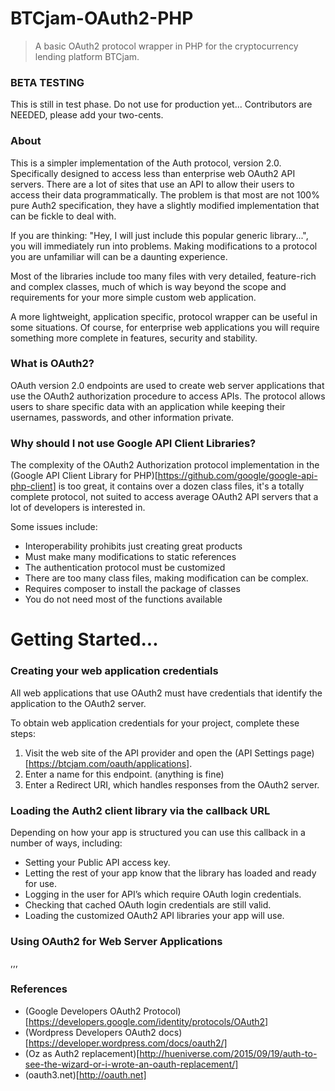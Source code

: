 # BTCjam-OAuth2-PHP
> A basic OAuth2 protocol wrapper in PHP for the cryptocurrency lending platform BTCjam.

### BETA TESTING
This is still in test phase.  Do not use for production yet...
Contributors are NEEDED, please add your two-cents.

### About
This is a simpler implementation of the Auth protocol, version 2.0.  Specifically designed to access less than enterprise web OAuth2 API servers.  There are a lot of sites that use an API to allow their users to access their data programmatically. The problem is that most are not 100% pure Auth2 specification, they have a slightly modified implementation that can be fickle to deal with.

If you are thinking: "Hey, I will just include this popular generic library...", you will immediately run into problems.  Making modifications to a protocol you are unfamiliar will can be a daunting experience.  

Most of the libraries include too many files with very detailed, feature-rich and complex classes, much of which is way beyond the scope and requirements for your more simple custom web application.  

A more lightweight, application specific, protocol wrapper can be useful in some situations.  Of course, for enterprise web applications you will require something more complete in features, security and stability.

### What is OAuth2?
OAuth version 2.0 endpoints are used to create web server applications that use the OAuth2 authorization procedure to access APIs. The protocol allows users to share specific data with an application while keeping their usernames, passwords, and other information private. 

### Why should I not use Google API Client Libraries?
The complexity of the OAuth2 Authorization protocol implementation in the (Google API Client Library for PHP)[https://github.com/google/google-api-php-client] is too great, it contains over a dozen class files, it's a totally complete protocol, not suited to access average OAuth2 API servers that a lot of developers is interested in.

Some issues include:
+ Interoperability prohibits just creating great products
+ Must make many modifications to static references
+ The authentication protocol must be customized 
+ There are too many class files, making modification can be complex.
+ Requires composer to install the package of classes
+ You do not need most of the functions available

# Getting Started...

### Creating your web application credentials
All web applications that use OAuth2 must have credentials that identify the application to the OAuth2 server. 

To obtain web application credentials for your project, complete these steps:

   1. Visit the web site of the API provider and open the (API Settings page)[https://btcjam.com/oauth/applications].
   2. Enter a name for this endpoint. (anything is fine)
   3. Enter a Redirect URI, which handles responses from the OAuth2 server.
 
### Loading the Auth2 client library via the callback URL
Depending on how your app is structured you can use this callback in a number of ways, including:
+ Setting your Public API access key.
+ Letting the rest of your app know that the library has loaded and ready for use.
+ Logging in the user for API’s which require OAuth login credentials.
+ Checking that cached OAuth login credentials are still valid.
+ Loading the customized OAuth2 API libraries your app will use.


### Using OAuth2 for Web Server Applications
,,,

### References


+ (Google Developers OAuth2 Protocol)[https://developers.google.com/identity/protocols/OAuth2]
+ (Wordpress Developers OAuth2 docs)[https://developer.wordpress.com/docs/oauth2/]
+ (Oz as Auth2 replacement)[http://hueniverse.com/2015/09/19/auth-to-see-the-wizard-or-i-wrote-an-oauth-replacement/]
+ (oauth3.net)[http://oauth.net]
